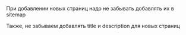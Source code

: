 При добавлении новых страниц надо не забывать добавлять их в sitemap

Также, не забываем добавлять title и description для новых страниц
